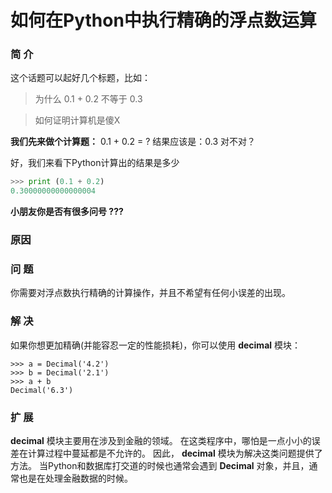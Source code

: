 # 如何在Python中执行精确的浮点数运算
### 简 介
这个话题可以起好几个标题，比如：
> 为什么 0.1 + 0.2 不等于 0.3

> 如何证明计算机是傻X

**我们先来做个计算题：**
0.1 + 0.2 = ?
结果应该是：0.3 对不对？

好，我们来看下Python计算出的结果是多少
```python
>>> print (0.1 + 0.2)
0.30000000000000004
```
**小朋友你是否有很多问号 ???**
### 原因
### 问 题
你需要对浮点数执行精确的计算操作，并且不希望有任何小误差的出现。
### 解 决
如果你想更加精确(并能容忍一定的性能损耗)，你可以使用 **decimal** 模块：
```>>> from decimal import Decimal
>>> a = Decimal('4.2')
>>> b = Decimal('2.1')
>>> a + b
Decimal('6.3')

```


### 扩 展
**decimal** 模块主要用在涉及到金融的领域。 在这类程序中，哪怕是一点小小的误差在计算过程中蔓延都是不允许的。 因此， **decimal** 模块为解决这类问题提供了方法。 当Python和数据库打交道的时候也通常会遇到 **Decimal** 对象，并且，通常也是在处理金融数据的时候。

